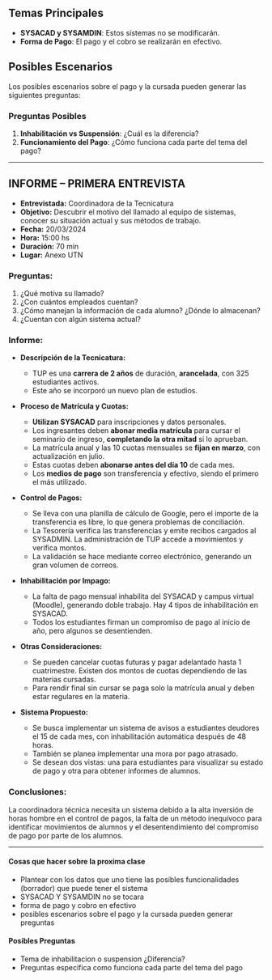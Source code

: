


## Temas Principales

- **SYSACAD y SYSAMDIN**: Estos sistemas no se modificarán.
- **Forma de Pago**: El pago y el cobro se realizarán en efectivo.

## Posibles Escenarios

Los posibles escenarios sobre el pago y la cursada pueden generar las siguientes preguntas:

### Preguntas Posibles

1. **Inhabilitación vs Suspensión**: ¿Cuál es la diferencia?
2. **Funcionamiento del Pago**: ¿Cómo funciona cada parte del tema del pago?


---

## **INFORME – PRIMERA ENTREVISTA**

- **Entrevistada:** Coordinadora de la Tecnicatura
- **Objetivo:** Descubrir el motivo del llamado al equipo de sistemas, conocer su situación actual y sus métodos de trabajo.
- **Fecha:** 20/03/2024
- **Hora:** 15:00 hs
- **Duración:** 70 min
- **Lugar:** Anexo UTN

### **Preguntas:**
1. ¿Qué motiva su llamado?
2. ¿Con cuántos empleados cuentan?
3. ¿Cómo manejan la información de cada alumno? ¿Dónde lo almacenan?
4. ¿Cuentan con algún sistema actual?
  
### **Informe:**

- **Descripción de la Tecnicatura:**
  - TUP es una **carrera de 2 años** de duración, **arancelada**, con 325 estudiantes activos.
  - Este año se incorporó un nuevo plan de estudios.

- **Proceso de Matrícula y Cuotas:**
  - **Utilizan SYSACAD** para inscripciones y datos personales.
  - Los ingresantes deben **abonar media matrícula** para cursar el seminario de ingreso, **completando la otra mitad** si lo aprueban. 
  - La matrícula anual y las 10 cuotas mensuales se **fijan en marzo**, con actualización en julio. 
  - Estas cuotas deben **abonarse antes del día 10** de cada mes.
  - Los **medios de pago** son transferencia y efectivo, siendo el primero el más utilizado.

- **Control de Pagos:**
  - Se lleva con una planilla de cálculo de Google, pero el importe de la transferencia es libre, lo que genera problemas de conciliación.
  - La Tesorería verifica las transferencias y emite recibos cargados al SYSADMIN. La administración de TUP accede a movimientos y verifica montos.
  - La validación se hace mediante correo electrónico, generando un gran volumen de correos.

- **Inhabilitación por Impago:**
  - La falta de pago mensual inhabilita del SYSACAD y campus virtual (Moodle), generando doble trabajo. Hay 4 tipos de inhabilitación en SYSACAD.
  - Todos los estudiantes firman un compromiso de pago al inicio de año, pero algunos se desentienden.

- **Otras Consideraciones:**
  - Se pueden cancelar cuotas futuras y pagar adelantado hasta 1 cuatrimestre. Existen dos montos de cuotas dependiendo de las materias cursadas.
  - Para rendir final sin cursar se paga solo la matrícula anual y deben estar regulares en la materia.

- **Sistema Propuesto:**
  - Se busca implementar un sistema de avisos a estudiantes deudores el 15 de cada mes, con inhabilitación automática después de 48 horas.
  - También se planea implementar una mora por pago atrasado.
  - Se desean dos vistas: una para estudiantes para visualizar su estado de pago y otra para obtener informes de alumnos.

### **Conclusiones:**
La coordinadora técnica necesita un sistema debido a la alta inversión de horas hombre en el control de pagos, la falta de un método inequívoco para identificar movimientos de alumnos y el desentendimiento del compromiso de pago por parte de los alumnos.

---

#### Cosas que hacer sobre la proxima clase
- Plantear con los datos que uno tiene las posibles funcionalidades (borrador) que puede tener el sistema
- SYSACAD Y SYSAMDIN no se tocara
- forma de pago y cobro en efectivo
- posibles escenarios sobre el pago y la cursada pueden generar preguntas
#### Posibles Preguntas
- Tema de inhabilitacion o suspension ¿Diferencia?
- Preguntas especifica como funciona cada parte del tema del pago